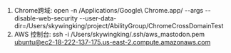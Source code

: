 1. Chrome跨域: open -n /Applications/Google\ Chrome.app/ --args --disable-web-security --user-data-dir=/Users/skywingking/project/AbilityGroup/ChromeCrossDomainTest
2. AWS 控制台: ssh -i /Users/skywingking/.ssh/aws_mastodon.pem ubuntu@ec2-18-222-137-175.us-east-2.compute.amazonaws.com